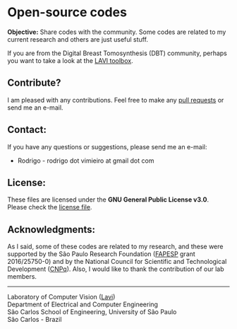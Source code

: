 Open-source codes
======

**Objective:** Share codes with the community. Some codes are related to my current research and others are just useful stuff.

If you are from the Digital Breast Tomosynthesis (DBT) community, perhaps you want to take a look at the [LAVI toolbox](https://github.com/LAVI-USP/DBT-Reconstruction).

## Contribute? 

I am pleased with any contributions. Feel free to make any [pull requests](https://github.com/rodrigovimieiro/OpenCodes/pulls) or send me an e-mail.

## Contact:

If you have any questions or suggestions, please send me an e-mail:

- Rodrigo - rodrigo dot vimieiro at gmail dot com 

## License:

These files are licensed under the **GNU General Public License v3.0**. Please check the [license file](https://github.com/rodrigovimieiro/OpenCodes/blob/master/LICENSE).


## Acknowledgments:

As I said, some of these codes are related to my research, and these were supported by the São Paulo Research Foundation ([FAPESP](http://www.fapesp.br/) grant 2016/25750-0) and by the National Council for Scientific and Technological Development ([CNPq](http://www.cnpq.br/)). Also, I would like to thank the contribution of our lab members.

---

Laboratory of Computer Vision ([Lavi](http://iris.sel.eesc.usp.br/lavi/))  
Department of Electrical and Computer Engineering  
São Carlos School of Engineering, University of São Paulo  
São Carlos - Brazil
